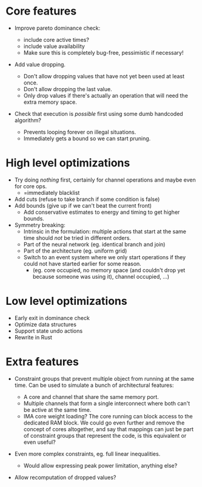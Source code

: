 [//]: # (TODO move comments from the source code into this document to keep source readable)

[//]: # (TODO turn this document into a checklist?)

# Core features

* Improve pareto dominance check:
    * include core active times?
    * include value availability
    * Make sure this is completely bug-free, pessimistic if necessary!

* Add value dropping.
    * Don't allow dropping values that have not yet been used at least once.
    * Don't allow dropping the last value.
    * Only drop values if there's actually an operation that will need the extra memory space.

* Check that execution is _possible_ first using some dumb handcoded algorithm?
    * Prevents looping forever on illegal situations.
    * Immediately gets a bound so we can start pruning.

# High level optimizations

* Try doing *nothing* first, certainly for channel operations and maybe even for core ops.
  * =immediately blacklist
* Add cuts (refuse to take branch if some condition is false)
* Add bounds (give up if we can't beat the current front)
  * Add conservative estimates to energy and timing to get higher bounds.  
* Symmetry breaking:
    * Intrinsic in the formulation: multiple actions that start at the same time should
      _not_ be tried in different orders.
    * Part of the neural network (eg. identical branch and join)
    * Part of the architecture (eg. uniform grid)
    * Switch to an event system where we only start operations if they could not have started earlier for some reason.
        * (eg. core occupied, no memory space (and couldn't drop yet because someone was using it), channel occupied, ...)

# Low level optimizations

* Early exit in dominance check
* Optimize data structures
* Support state undo actions
* Rewrite in Rust

# Extra features

* Constraint groups that prevent multiple object from running at the same time.
  Can be used to simulate a bunch of architectural features:
    * A core and channel that share the same memory port.
    * Multiple channels that form a single interconnect where both can't be active at the same time.
    * IMA core weight loading? The core running can block access to the dedicated RAM block.
      We could go even further and remove the concept of cores altogether, and say that mappings can just be part of
      constraint groups that represent the code, is this equivalent or even useful?
* Even more complex constraints, eg. full linear inequalities.
  * Would allow expressing peak power limitation, anything else?

* Allow recomputation of dropped values?